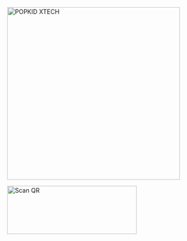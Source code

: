<a href="https://whatsapp.com/channel/0029VadQrNI8KMqo79BiHr3l">
      <img alt="POPKID XTECH" height="400" src="https://files.catbox.moe/ialfpw.png" />
    </a>
  </div>
</div>

<a href="https://raganork.online/"><img align="center" src="https://i.imgur.com/dzPTA6u.png" alt="Scan QR" height="112" width="300" /></a><br>

</div>
